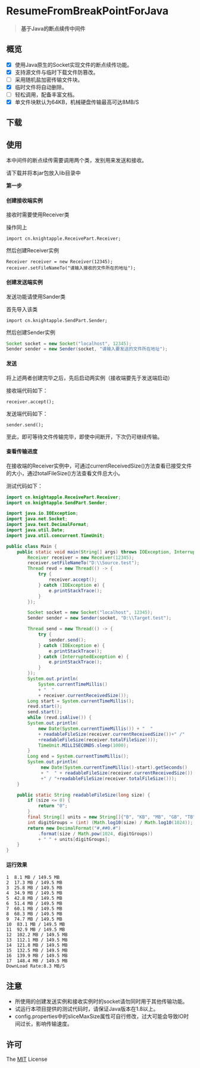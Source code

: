 # ResumeFromBreakPointForJava

> #### 基于Java的断点续传中间件

## 概览

- [x] 使用Java原生的Socket实现文件的断点续传功能。
- [x] 支持源文件与临时下载文件防篡改。
- [ ] 采用随机盐加密传输文件块。
- [x] 临时文件将自动删除。
- [ ] 轻松调用，配备丰富文档。
- [x] 单文件块默认为64KB，机械硬盘传输最高可达8MB/S

## 下载



## 使用

本中间件的断点续传需要调用两个类，发别用来发送和接收。

请下载并将本jar包放入lib目录中



**第一步**

#### 创建接收端实例

接收时需要使用Receiver类

操作同上

```
import cn.knightapple.ReceivePart.Receiver;
```

然后创建Receiver实例

```
Receiver receiver = new Receiver(12345);
receiver.setFileNameTo("请输入接收的文件所在的地址");
```



#### 创建发送端实例

发送功能请使用Sander类

首先导入该类

```
import cn.knightapple.SendPart.Sender;
```

然后创建Sender实例

```java
Socket socket = new Socket("localhost", 12345);
Sender sender = new Sender(socket, "请输入要发送的文件所在地址"); 
```



#### 发送

将上述两者创建完毕之后，先后启动两实例（接收端要先于发送端启动）

接收端代码如下：

````
receiver.accept();
````

发送端代码如下：

````
sender.send();
````

至此，即可等待文件传输完毕，即使中间断开，下次仍可继续传输。

#### 查看传输进度

在接收端的Receiver实例中，可通过currentReceivedSize()方法查看已接受文件的大小，通过totalFileSize()方法查看文件总大小。



测试代码如下：

````java
import cn.knightapple.ReceivePart.Receiver;
import cn.knightapple.SendPart.Sender;

import java.io.IOException;
import java.net.Socket;
import java.text.DecimalFormat;
import java.util.Date;
import java.util.concurrent.TimeUnit;

public class Main {
    public static void main(String[] args) throws IOException, InterruptedException {
        Receiver receiver = new Receiver(12345);
        receiver.setFileNameTo("D:\\Source.test");
        Thread revd = new Thread(() -> {
            try {
                receiver.accept();
            } catch (IOException e) {
                e.printStackTrace();
            }
        });

        Socket socket = new Socket("localhost", 12345);
        Sender sender = new Sender(socket, "D:\\Target.test");

        Thread send = new Thread(() -> {
            try {
                sender.send();
            } catch (IOException e) {
                e.printStackTrace();
            } catch (InterruptedException e) {
                e.printStackTrace();
            }
        });
        System.out.println(
            System.currentTimeMillis() 
            + "  " 
            + receiver.currentReceivedSize());
        Long start = System.currentTimeMillis();
        revd.start();
        send.start();
        while (revd.isAlive()) {
       	System.out.println(
            new Date(System.currentTimeMillis()) + "  " 
            + readableFileSize(receiver.currentReceivedSize())+" /"
            +readableFileSize(receiver.totalFileSize()));
            TimeUnit.MILLISECONDS.sleep(1000);
        }
        Long end = System.currentTimeMillis();
		System.out.println(
             new Date(System.currentTimeMillis()-start).getSeconds()
             + "  " + readableFileSize(receiver.currentReceivedSize())
             +" / "+readableFileSize(receiver.totalFileSize()));
    }

    public static String readableFileSize(long size) {
        if (size <= 0) {
            return "0";
        }
        final String[] units = new String[]{"B", "KB", "MB", "GB", "TB"};
        int digitGroups = (int) (Math.log10(size) / Math.log10(1024));
        return new DecimalFormat("#,##0.#")
            .format(size / Math.pow(1024, digitGroups)) 
            + " " + units[digitGroups];
    }
}

````

#### 运行效果

````
1  8.1 MB / 149.5 MB
2  17.3 MB / 149.5 MB
3  25.8 MB / 149.5 MB
4  34.9 MB / 149.5 MB
5  42.8 MB / 149.5 MB
6  51.4 MB / 149.5 MB
7  60.1 MB / 149.5 MB
8  68.3 MB / 149.5 MB
9  74.7 MB / 149.5 MB
10  83.1 MB / 149.5 MB
11  92.9 MB / 149.5 MB
12  102.2 MB / 149.5 MB
13  112.1 MB / 149.5 MB
14  121.8 MB / 149.5 MB
15  132.5 MB / 149.5 MB
16  139.9 MB / 149.5 MB
17  148.4 MB / 149.5 MB
DownLoad Rate:8.3 MB/S
````



##  注意

* 所使用的创建发送实例和接收实例时的socket请勿同时用于其他传输功能。
* 试运行本项目提供的测试代码时，请保证Java版本在1.8以上。
* config.properties中的sliceMaxSize属性可自行修改，过大可能会导致IO时间过长，影响传输速度。

## 许可

The [MIT](http://opensource.org/licenses/MIT) License